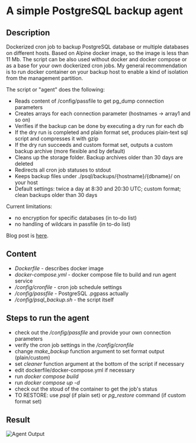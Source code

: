 # A simple PostgreSQL backup agent
## Description

Dockerized cron job to backup PostgreSQL database or multiple databases on different hosts. Based on Alpine docker image, so the image is less than 11 Mb. The script can be also used without docker and docker compose or as a base for your own dockerized cron jobs. My general recommendation is to run docker container on your backup host to enable a kind of isolation from the management partition. 

The script or "agent" does the following:

- Reads content of /config/passfile to get pg_dump connection parameters
- Creates arrays for each connection parameter (hostnames -> array1 and so on)
- Verifies if the backup can be done by executing a dry run for each db
- If the dry run is completed and plain format set, produces plain-text sql script and compresses it with gzip
- If the dry run succeeds and custom format set, outputs a custom backup archive (more flexible and by default)
- Cleans up the storage folder. Backup archives older than 30 days are deleted
- Redirects all cron job statuses to stdout
- Keeps backup files under ./psql/backups/{hostname}/{dbname}/ on your host
- Default settings: twice a day at 8:30 and 20:30 UTC; custom format; clean backups older than 30 days

Current limitations: 

- no encryption for specific databases (in to-do list)
- no handling of wildcars in passfile (in to-do list)

Blog post is [here](https://rlevchenko.com/2022/11/05/simple-postgresql-backup-agent/).
## Content

- *Dockerfile* - describes docker image
- *docker-compose.yml* - docker compose file to build and run agent service
- */config/cronfile* - cron job schedule settings
- */config/passfile* - PostgreSQL .pgpass actually
- */config/psql_backup.sh* - the script itself

## Steps to run the agent

- check out the */config/passfile* and provide your own connection parameters 
- verify the cron job settings in the */config/cronfile* 
- change *make_backup* function argument to set format output (plain/custom)
- set *cleaner* function argument at the bottom of the script if necessary 
- edit dockerfile/docker-compose.yml if necessary
- run *docker compose build* 
- run *docker compose up -d*
- check out the stoud of the container to get the job's status
- TO RESTORE: use *psql* (if plain set) or *pg_restore* command (if custom format set)


## Result

![Agent Output](https://rlevchenko.files.wordpress.com/2022/11/image_2022-11-05_125314308.png)
